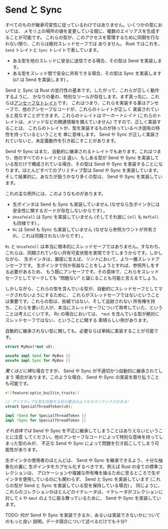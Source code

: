 <!--
# Send and Sync
-->

# Send と Sync

<!--
Not everything obeys inherited mutability, though. Some types allow you to
multiply alias a location in memory while mutating it. Unless these types use
synchronization to manage this access, they are absolutely not thread safe. Rust
captures this through the `Send` and `Sync` traits.
-->

すべてのものが継承可変性に従っているわけではありません。いくつかの型においては、
メモリ上の場所の値を変更している間に、複数のエイリアスを生成することが可能です。
これらの型が、このアクセスを管理するために同期を行なわない限り、これらは絶対スレッドセーフでは
ありません。 Rust ではこれを、 `Send` トレイトと `Sync` トレイトで表しています。

<!--
* A type is Send if it is safe to send it to another thread.
* A type is Sync if it is safe to share between threads (`&T` is Send).
-->

* ある型を他のスレッドに安全に送信できる場合、その型は Send を実装します。
* ある型をスレッド間で安全に共有できる場合、その型は Sync を実装します (`&T` は Send を実装します) 。

<!--
Send and Sync are fundamental to Rust's concurrency story. As such, a
substantial amount of special tooling exists to make them work right. First and
foremost, they're [unsafe traits]. This means that they are unsafe to
implement, and other unsafe code can assume that they are correctly
implemented. Since they're *marker traits* (they have no associated items like
methods), correctly implemented simply means that they have the intrinsic
properties an implementor should have. Incorrectly implementing Send or Sync can
cause Undefined Behavior.
-->

Send と Sync は Rust の並行性の基本です。したがって、これらが正しく動作するように、
かなりの量の、特別なツールが存在します。まず真っ先に、これらは[アンセーフなトレイト][unsafe traits]です。
これはつまり、これらを実装する事はアンセーフで、他のアンセーフなコードが、これらのトレイトが正しく
実装されていると見なすことができます。これらのトレイトは*マーカートレイト*
(これらのトレイトは、メソッドなどの関連情報を備えていません) ですので、正しく実装することは、
これらのトレイトが、型を実装するものが持っているべき固有の特性を持っているということを
単に意味します。 Send や Sync が正しく実装されていないと、未定義動作を引き起こすことがあります。

<!--
Send and Sync are also automatically derived traits. This means that, unlike
every other trait, if a type is composed entirely of Send or Sync types, then it
is Send or Sync. Almost all primitives are Send and Sync, and as a consequence
pretty much all types you'll ever interact with are Send and Sync.
-->

Send や Sync はまた、自動的に継承されるトレイトでもあります。これはつまり、他のすべてのトレイトとは
違い、もしある型が Send や Sync を実装している型だけで構成されている場合、その型は Send や
Sync を実装することになります。ほとんどすべてのプリミティブ型は Send や Sync を実装しています。
そして結果的に、あなたが扱うかなり多くの型は、 Send や Sync を実装しています。

<!--
Major exceptions include:
-->

これの主な例外には、このようなものがあります。

<!--
* raw pointers are neither Send nor Sync (because they have no safety guards).
* `UnsafeCell` isn't Sync (and therefore `Cell` and `RefCell` aren't).
* `Rc` isn't Send or Sync (because the refcount is shared and unsynchronized).
-->

* 生ポインタは Send も Sync も実装していません (なぜなら生ポインタには安全性に関するガードが存在しないからです) 。
* `UnsafeCell` は Sync を実装していません (そしてそれ故に `Cell` も `RefCell` も同様です) 。
* `Rc` は Send も Sync も実装していません (なぜなら参照カウントが共有され、これは同期されないからです) 。

<!--
`Rc` and `UnsafeCell` are very fundamentally not thread-safe: they enable
unsynchronized shared mutable state. However raw pointers are, strictly
speaking, marked as thread-unsafe as more of a *lint*. Doing anything useful
with a raw pointer requires dereferencing it, which is already unsafe. In that
sense, one could argue that it would be "fine" for them to be marked as thread
safe.
-->

`Rc` と `UnsafeCell` は本当に根本的にスレッドセーフではありません。すなわち、
これらは、同期されていない共有可変状態を実現できてしまうからです。しかしながら、
生ポインタは、厳密に言えば、*リント*において、より一層スレッドアンセーフです。
生ポインタで何か有益なことをしようとすれば、参照外しをする必要があるため、
もう既にアンセーフです。その意味で、これらをスレッドセーフとしてマークしても
"問題ない" と論じることも可能と言えるでしょう。

<!--
However it's important that they aren't thread safe to prevent types that
contain them from being automatically marked as thread safe. These types have
non-trivial untracked ownership, and it's unlikely that their author was
necessarily thinking hard about thread safety. In the case of Rc, we have a nice
example of a type that contains a `*mut` that is definitely not thread safe.
-->

しかしながら、これらの型を含んでいる型が、自動的にスレッドセーフとしてマークされないようにするために、
これらがスレッドセーフではないということは重要です。これらの型は、些細ではない、そして追跡されない
所有権を持ち、これらを書いた人が、本当にスレッドセーフについて熟考していた、ということは考えにくいです。
Rc の場合においては、 `*mut` を含んでいる型が絶対にスレッドセーフではない、ということに関する
素晴らしい例があります。

<!--
Types that aren't automatically derived can simply implement them if desired:
-->

自動的に継承されない型に関しても、必要ならば単純に実装することが可能です。

```rust
struct MyBox(*mut u8);

unsafe impl Send for MyBox {}
unsafe impl Sync for MyBox {}
```

<!--
In the *incredibly rare* case that a type is inappropriately automatically
derived to be Send or Sync, then one can also unimplement Send and Sync:
-->

*驚くほどに稀*な場合ですが、 Send や Sync が不適切かつ自動的に継承されてしまう
場合があります。このような場合、 Send や Sync の実装を取り払うことも可能です。

```rust
#![feature(optin_builtin_traits)]

// プリミティブな型を同期する何か魔法のようなセマンティクスがある!
struct SpecialThreadToken(u8);

impl !Send for SpecialThreadToken {}
impl !Sync for SpecialThreadToken {}
```

<!--
Note that *in and of itself* it is impossible to incorrectly derive Send and
Sync. Only types that are ascribed special meaning by other unsafe code can
possible cause trouble by being incorrectly Send or Sync.
-->

*それ自体では* Send や Sync を不正に継承してしまうことはありえないということに注意
してください。他のアンセーフなコードによって特別な意味を持ってしまった型のみが、
不正な Send や Sync によって問題を引き起こしてしまう可能性があります。

<!--
Most uses of raw pointers should be encapsulated behind a sufficient abstraction
that Send and Sync can be derived. For instance all of Rust's standard
collections are Send and Sync (when they contain Send and Sync types) in spite
of their pervasive use of raw pointers to manage allocations and complex ownership.
Similarly, most iterators into these collections are Send and Sync because they
largely behave like an `&` or `&mut` into the collection.
-->

生ポインタの使用者のほとんどは、 Send や Sync を継承できるよう、十分な抽象化の裏に
生ポインタをカプセル化するべきです。例えば Rust の全ての標準コレクションは、
アロケーションや複雑な所有権を操るために至るところで生ポインタを使用しているのにも関わらず、
Send と Sync を実装しています (これらの型が Send と Sync を実装している型を保持している場合) 。
同じように、これらのコレクションのほとんどのイテレータは、イテレータがコレクションに対して
`&` や `&mut` のように振る舞っているために、 Send や Sync を実装しています。

<!--
TODO: better explain what can or can't be Send or Sync. Sufficient to appeal
only to data races?
-->

TODO: 何が Send や Sync を実装できるか、あるいは実装できないかについてのもっと良い
説明。データ競合について述べるだけでも十分?

[unsafe traits]: safe-unsafe-meaning.html

